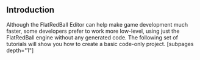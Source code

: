 ## Introduction

Although the FlatRedBall Editor can help make game development much faster, some developers prefer to work more low-level, using just the FlatRedBall engine without any generated code. The following set of tutorials will show you how to create a basic code-only project. \[subpages depth="1"\]
